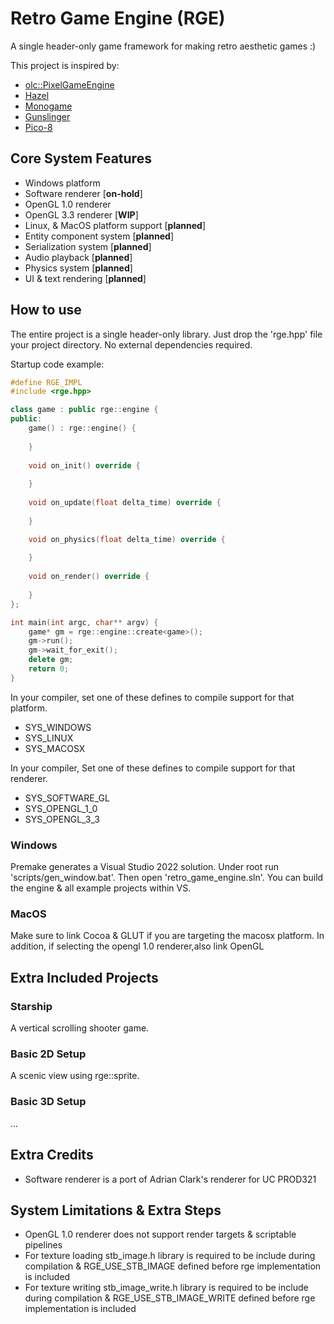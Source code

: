 # Retro Game Engine (RGE)
A single header-only game framework for making retro aesthetic games :)

This project is inspired by:
- [olc::PixelGameEngine](https://github.com/OneLoneCoder/olcPixelGameEngine)
- [Hazel](https://hazelengine.com)
- [Monogame](https://www.monogame.net)
- [Gunslinger](https://github.com/MrFrenik/gunslinger)
- [Pico-8](https://www.lexaloffle.com/pico-8.php)


## Core System Features
- Windows platform
- Software renderer [**on-hold**]
- OpenGL 1.0 renderer
- OpenGL 3.3 renderer [**WIP**]
- Linux, & MacOS platform support [**planned**]
- Entity component system [**planned**]
- Serialization system [**planned**]
- Audio playback [**planned**]
- Physics system [**planned**]
- UI & text rendering [**planned**]


## How to use
The entire project is a single header-only library. Just drop the 'rge.hpp' file your project directory. No external dependencies required.

Startup code example:
```C++
#define RGE_IMPL
#include <rge.hpp>

class game : public rge::engine {
public:
	game() : rge::engine() {
		
	}
	
	void on_init() override {
		
	}
	
	void on_update(float delta_time) override {
		
	}

	void on_physics(float delta_time) override {
		
	}
	
	void on_render() override {
		
	}
};

int main(int argc, char** argv) {
	game* gm = rge::engine::create<game>();
	gm->run();
	gm->wait_for_exit();
	delete gm;
	return 0;
}
```

In your compiler, set one of these defines to compile support for that platform.
- SYS_WINDOWS
- SYS_LINUX
- SYS_MACOSX

In your compiler, Set one of these defines to compile support for that renderer.
- SYS_SOFTWARE_GL
- SYS_OPENGL_1_0
- SYS_OPENGL_3_3

### Windows
Premake generates a Visual Studio 2022 solution.
Under root run 'scripts/gen_window.bat'. Then open 'retro_game_engine.sln'.
You can build the engine & all example projects within VS.

### MacOS
Make sure to link Cocoa & GLUT if you are targeting the macosx platform. In addition, if selecting the opengl 1.0 renderer,also link OpenGL

## Extra Included Projects
### Starship
A vertical scrolling shooter game.
### Basic 2D Setup
A scenic view using rge::sprite.
### Basic 3D Setup
...

## Extra Credits
- Software renderer is a port of Adrian Clark's renderer for UC PROD321

## System Limitations & Extra Steps
- OpenGL 1.0 renderer does not support render targets & scriptable pipelines
- For texture loading stb_image.h library is required to be include during compilation & RGE_USE_STB_IMAGE defined before rge implementation is included
- For texture writing stb_image_write.h library is required to be include during compilation & RGE_USE_STB_IMAGE_WRITE defined before rge implementation is included